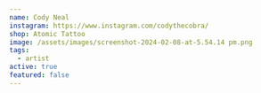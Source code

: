 ```yaml
---
name: Cody Neal
instagram: https://www.instagram.com/codythecobra/
shop: Atomic Tattoo
image: /assets/images/screenshot-2024-02-08-at-5.54.14 pm.png
tags:
  - artist
active: true
featured: false
---
```

